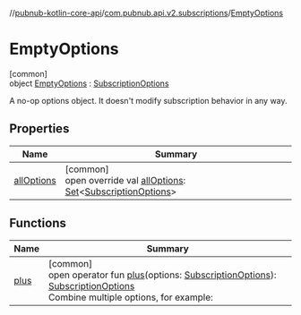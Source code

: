 //[pubnub-kotlin-core-api](../../../index.md)/[com.pubnub.api.v2.subscriptions](../index.md)/[EmptyOptions](index.md)

# EmptyOptions

[common]\
object [EmptyOptions](index.md) : [SubscriptionOptions](../-subscription-options/index.md)

A no-op options object. It doesn't modify subscription behavior in any way.

## Properties

| Name | Summary |
|---|---|
| [allOptions](all-options.md) | [common]<br>open override val [allOptions](all-options.md): [Set](https://kotlinlang.org/api/latest/jvm/stdlib/kotlin-stdlib/kotlin.collections/-set/index.html)&lt;[SubscriptionOptions](../-subscription-options/index.md)&gt; |

## Functions

| Name | Summary |
|---|---|
| [plus](../-subscription-options/plus.md) | [common]<br>open operator fun [plus](../-subscription-options/plus.md)(options: [SubscriptionOptions](../-subscription-options/index.md)): [SubscriptionOptions](../-subscription-options/index.md)<br>Combine multiple options, for example: |
